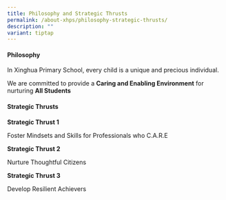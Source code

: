 ```yaml
---
title: Philosophy and Strategic Thrusts
permalink: /about-xhps/philosophy-strategic-thrusts/
description: ""
variant: tiptap
---
```

<h4>Philosophy</h4>
<p>In Xinghua Primary School, every child is a unique and precious individual.</p>
<p>We are committed to provide a&nbsp;<strong>Caring and Enabling Environment</strong>&nbsp;for
nurturing&nbsp;<strong>All Students</strong>
</p>
<h4>Strategic Thrusts</h4>
<p><strong>Strategic Thrust 1</strong>
</p>
<p>Foster Mindsets and Skills for Professionals who C.A.R.E</p>
<p><strong>Strategic Thrust 2</strong>
</p>
<p>Nurture Thoughtful Citizens</p>
<p><strong>Strategic Thrust 3</strong>
</p>
<p>Develop Resilient Achievers</p>
<p></p>
<p></p>
<p></p>